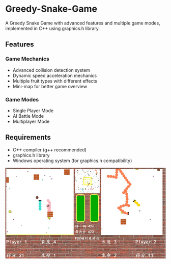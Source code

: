 # Greedy-Snake-Game

A Greedy Snake Game with advanced features and multiple game modes, implemented in C++ using graphics.h library.

## Features

### Game Mechanics
- Advanced collision detection system
- Dynamic speed acceleration mechanics
- Multiple fruit types with different effects
- Mini-map for better game overview

### Game Modes
- Single Player Mode
- AI Battle Mode
- Multiplayer Mode

## Requirements
- C++ compiler (g++ recommended)
- graphics.h library
- Windows operating system (for graphics.h compatibility)

![Image](demo.png)
